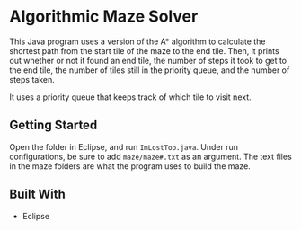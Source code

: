 # Algorithmic Maze Solver

This Java program uses a version of the A* algorithm to calculate the shortest path from the start tile of the maze to the end tile. Then, it prints out whether or not it found an end tile, the number of steps it took to get to the end tile, the number of tiles still in the priority queue, and the number of steps taken.

It uses a priority queue that keeps track of which tile to visit next. 

## Getting Started

Open the folder in Eclipse, and run ```ImLostToo.java```. Under run configurations, be sure to add ```maze/maze#.txt``` as an argument. The text files in the maze folders are what the program uses to build the maze.

## Built With

* Eclipse
